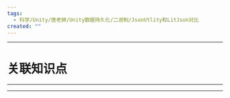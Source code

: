 ```yaml
---
tags:
  - 科学/Unity/唐老狮/Unity数据持久化/二进制/JsonUtlity和LitJson对比
created: ""
---
```


---
# 关联知识点



---




---
